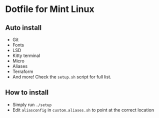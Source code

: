 # Dotfile for Mint Linux

## Auto install
* Git
* Fonts
* LSD
* Kitty terminal
* Micro
* Aliases
* Terraform
* And more! Check the `setup.sh` script for full list.

## How to install

* Simply run `./setup`
* Edit `aliasconfig` in `custom.aliases.sh` to point at the correct location 
